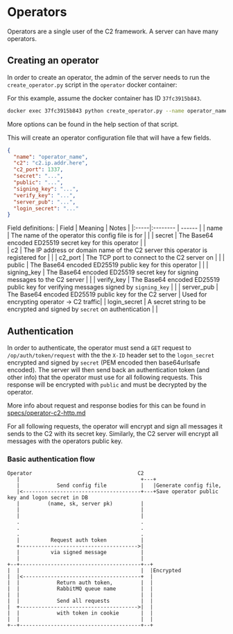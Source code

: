 # Operators

Operators are a single user of the C2 framework. A server can have many operators.

## Creating an operator

In order to create an operator, the admin of the server needs to run the `create_operator.py` script in the `operator` docker container:

For this example, assume the docker container has ID `37fc3915b843`.

```bash
docker exec 37fc3915b843 python create_operator.py --name operator_name
```

More options can be found in the help section of that script.

This will create an operator configuration file that will have a few fields.

```json
{
  "name": "operator_name",
  "c2": "c2.ip.addr.here",
  "c2_port": 1337,
  "secret": "...",
  "public": "...",
  "signing_key": "...",
  "verify_key": "...",
  "server_pub": "...",
  "login_secret": "..."
}
```

Field definitions:
| Field | Meaning  | Notes |
|:-----|:-------- | ------ |
| name   | The name of the operator this config file is for | |
| secret | The Base64 encoded ED25519 secret key for this operator | |  
| c2 | The IP address or domain name of the C2 server this operator is registered for | |
| c2_port | The TCP port to connect to the C2 server on | |
| public | The Base64 encoded ED25519 public key for this operator |  |
| signing_key | The Base64 encoded ED25519 secret key for signing messages to the C2 server | |
| verify_key  | The Base64 encoded ED25519 public key for verifying messages signed by `signing_key` | |
| server_pub | The Base64 encoded ED25519 public key for the C2 server | Used for encrypting operator -> C2 traffic|
| login_secret | A secret string to be encrypted and signed by `secret` on authentication | |

## Authentication

In order to authenticate, the operator must send a `GET` request to `/op/auth/token/request` with the the `X-ID` header set to the `logon_secret` encrypted and signed by `secret` (PEM encoded then base64urlsafe encoded). The server will then send back an authentication token (and other info) that the operator must use for all following requests. This response will be encrypted with `public` and must be decrypted by the operator.

More info about request and response bodies for this can be found in [specs/operator-c2-http.md](./specs/operator-c2-http.md)

For all following requests, the operator will encrypt and sign all messages it sends to the C2 with its secret key. Similarly, the C2 server will encrypt all messages with the operators public key.

### Basic authentication flow

```ascii
Operator                                  C2
   |                                       +---+
   |            Send config file           |   |Generate config file,
   |<--------------------------------------+---+Save operator public key and logon secret in DB
   |         (name, sk, server pk)         |
   |                                       |
   |                                       |
   .                                       .
   .                                       .
   .                                       .
   |          Request auth token           |
   +-------------------------------------->|
   |          via signed message           |
   |                                       |
+--+---------------------------------------+--+
|  |                                       |  |Encrypted
|  |<--------------------------------------+  |
|  |            Return auth token,         |  |
|  |            RabbitMQ queue name        |  |
|  |                                       |  |
|  |            Send all requests          |  |
|  +-------------------------------------->|  |
|  |            with token in cookie       |  |
|  |                                       |  |
+--+---------------------------------------+--+
```
